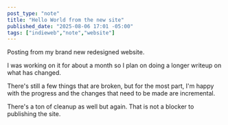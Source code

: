```yaml
---
post_type: "note" 
title: "Hello World from the new site"
published_date: "2025-08-06 17:01 -05:00"
tags: ["indieweb","note","website"]
---
```


Posting from my brand new redesigned website. 

I was working on it for about a month so I plan on doing a longer writeup on what has changed. 

There's still a few things that are broken, but for the most part, I'm happy with the progress and the changes that need to be made are incremental. 

There's a ton of cleanup as well but again. That is not a blocker to publishing the site.